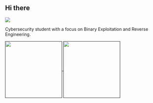 ## Hi there

![](https://komarev.com/ghpvc/?username=ronutu&color=46915c)

Cybersecurity student with a focus on Binary Exploitation and Reverse Engineering.

<a href="">
  <img height=185 align="center" src="https://github-readme-stats-rho-ruddy-56.vercel.app/api?username=ronutu&show_icons=true&theme=dark&bg_color=00000000&rank_icon=percentile&include_all_commits=true&custom_title=Radu's%20Github%20Stats" />
</a>
<a href="">
  <img height=185 align="center" src="https://github-readme-stats-rho-ruddy-56.vercel.app/api/top-langs/?username=ronutu&theme=dark&bg_color=00000000&layout=compact&langs_count=8" />
</a>
